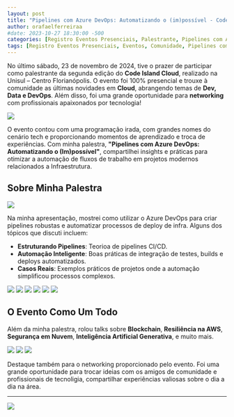 ```yaml
---
layout: post
title: "Pipelines com Azure DevOps: Automatizando o (im)possível - Code Island Cloud 2024"
author: orafaelferreiraa
#date: 2023-10-27 18:30:00 -500
categories: [Registro Eventos Presenciais, Palestrante, Pipelines com Azure DevOps Automatizando o (im)possível - Code Island Cloud 2024]
tags: [Registro Eventos Presenciais, Eventos, Comunidade, Pipelines com Azure DevOps Automatizando o (im)possível - Code Island Cloud 2024]
---
```


No último sábado, 23 de novembro de 2024, tive o prazer de participar como palestrante da segunda edição do **Code Island Cloud**, realizado na Unisul – Centro Florianópolis. O evento foi 100% presencial e trouxe à comunidade as últimas novidades em **Cloud**, abrangendo temas de **Dev, Data e DevOps**. Além disso, foi uma grande oportunidade para **networking** com profissionais apaixonados por tecnologia!

![](https://stoblobcertificados011.blob.core.windows.net/imagens-blog/posts/code.island/0.jpg)

O evento contou com uma programação irada, com grandes nomes do cenário tech e proporcionando momentos de aprendizado e troca de experiências. Com minha palestra, **"Pipelines com Azure DevOps: Automatizando o (Im)possível"**, compartilhei insights e práticas para otimizar a automação de fluxos de trabalho em projetos modernos relacionados a Infraestrutura.

## Sobre Minha Palestra

![](https://stoblobcertificados011.blob.core.windows.net/imagens-blog/posts/code.island/1.jpeg)

Na minha apresentação, mostrei como utilizar o Azure DevOps para criar pipelines robustas e automatizar processos de deploy de infra. Alguns dos tópicos que discuti incluem:

- **Estruturando Pipelines**: Teorioa de pipelines CI/CD.
- **Automação Inteligente**: Boas práticas de integração de testes, builds e deploys automatizados.
- **Casos Reais**: Exemplos práticos de projetos onde a automação simplificou processos complexos.

![](https://stoblobcertificados011.blob.core.windows.net/imagens-blog/posts/code.island/2.jpg)
![](https://stoblobcertificados011.blob.core.windows.net/imagens-blog/posts/code.island/3.JPG)
![](https://stoblobcertificados011.blob.core.windows.net/imagens-blog/posts/code.island/4.jpeg)
![](https://stoblobcertificados011.blob.core.windows.net/imagens-blog/posts/code.island/5.jpeg)
![](https://stoblobcertificados011.blob.core.windows.net/imagens-blog/posts/code.island/6.jpeg)
![](https://stoblobcertificados011.blob.core.windows.net/imagens-blog/posts/code.island/7.jpg)

## O Evento Como Um Todo

Além da minha palestra, rolou talks sobre **Blockchain**, **Resiliência na AWS**, **Segurança em Nuvem**, **Inteligência Artificial Generativa**, e muito mais.

![](https://stoblobcertificados011.blob.core.windows.net/imagens-blog/posts/code.island/8.jpeg)
![](https://stoblobcertificados011.blob.core.windows.net/imagens-blog/posts/code.island/9.jpeg)
![](https://stoblobcertificados011.blob.core.windows.net/imagens-blog/posts/code.island/10.jpg)

Destaque também para o networking proporcionado pelo evento. Foi uma grande oportunidade para trocar ideias com os amigos de comunidade e profissionais de tecnoligia, compartilhar experiências valiosas sobre o dia a dia na área.

---

![](https://stoblobcertificados011.blob.core.windows.net/imagens-blog/posts/Logo2.png)
